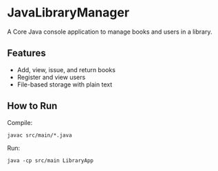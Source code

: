 # JavaLibraryManager

A Core Java console application to manage books and users in a library.

## Features
- Add, view, issue, and return books
- Register and view users
- File-based storage with plain text

## How to Run
Compile:
```
javac src/main/*.java
```

Run:
```
java -cp src/main LibraryApp
```
